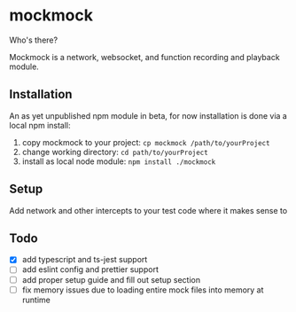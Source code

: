 # mockmock

Who's there?

Mockmock is a network, websocket, and function recording and playback module.

## Installation

An as yet unpublished npm module in beta, for now installation is done via a local npm install:

1. copy mockmock to your project: `cp mockmock /path/to/yourProject`
2. change working directory: `cd path/to/yourProject`
3. install as local node module: `npm install ./mockmock`

## Setup

Add network and other intercepts to your test code where it makes sense to

## Todo

- [x] add typescript and ts-jest support
- [ ] add eslint config and prettier support
- [ ] add proper setup guide and fill out setup section
- [ ] fix memory issues due to loading entire mock files into memory at runtime
